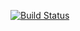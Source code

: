 
[![Build Status](https://www.travis-ci.org/tabris233/tabris233.github.io.svg?branch=master)](https://www.travis-ci.org/tabris233/tabris233.github.io)
